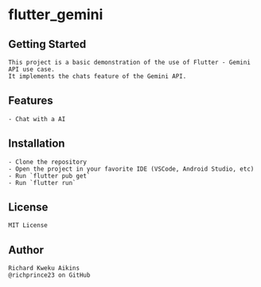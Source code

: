 # flutter_gemini

## Getting Started
    This project is a basic demonstration of the use of Flutter - Gemini API use case.
    It implements the chats feature of the Gemini API.

## Features
    - Chat with a AI

## Installation
    - Clone the repository
    - Open the project in your favorite IDE (VSCode, Android Studio, etc)
    - Run `flutter pub get`
    - Run `flutter run`

## License
    MIT License

## Author
    Richard Kweku Aikins
    @richprince23 on GitHub
